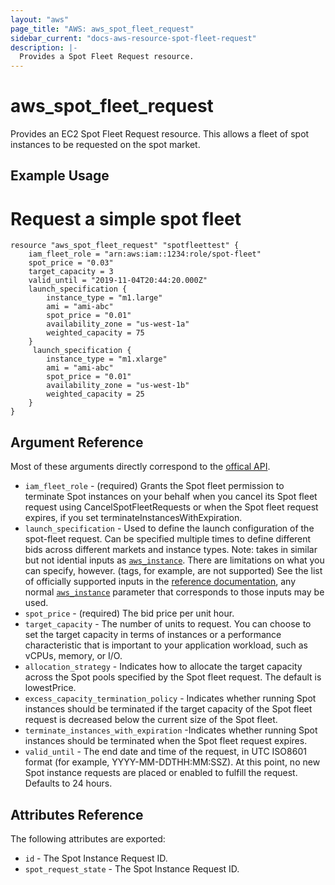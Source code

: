 ```yaml
---
layout: "aws"
page_title: "AWS: aws_spot_fleet_request"
sidebar_current: "docs-aws-resource-spot-fleet-request"
description: |-
  Provides a Spot Fleet Request resource.
---
```


# aws\_spot\_fleet\_request

Provides an EC2 Spot Fleet Request resource. This allows a fleet of spot
instances to be requested on the spot market.

## Example Usage

# Request a simple spot fleet
```
resource "aws_spot_fleet_request" "spotfleettest" {
    iam_fleet_role = "arn:aws:iam::1234:role/spot-fleet"
    spot_price = "0.03"
    target_capacity = 3
    valid_until = "2019-11-04T20:44:20.000Z"
    launch_specification {
        instance_type = "m1.large"
        ami = "ami-abc"
        spot_price = "0.01"
        availability_zone = "us-west-1a"
        weighted_capacity = 75
    }
     launch_specification {
        instance_type = "m1.xlarge"
        ami = "ami-abc"
        spot_price = "0.01"
        availability_zone = "us-west-1b"
        weighted_capacity = 25
    }
}
```

## Argument Reference

Most of these arguments directly correspond to the
[offical API](http://docs.aws.amazon.com/AWSEC2/latest/APIReference/API_SpotFleetRequestConfigData.html).

* `iam_fleet_role` - (required) Grants the Spot fleet permission to terminate
  Spot instances on your behalf when you cancel its Spot fleet request using
CancelSpotFleetRequests or when the Spot fleet request expires, if you set
terminateInstancesWithExpiration.
* `launch_specification` - Used to define the launch configuration of the
  spot-fleet request. Can be specified multiple times to define different bids
across different markets and instance types. Note: takes in similar but not
idential inputs as [`aws_instance`](instance.html).  There are limitations on
what you can specify, however. (tags, for example, are not supported) See the
list of officially supported inputs in the
[reference documentation](http://docs.aws.amazon.com/AWSEC2/latest/APIReference/API_SpotFleetLaunchSpecification.html),
any normal [`aws_instance`](instance.html) parameter that corresponds to those
inputs may be used.
* `spot_price` - (required) The bid price per unit hour.
* `target_capacity` - The number of units to request. You can choose to set the
  target capacity in terms of instances or a performance characteristic that is
important to your application workload, such as vCPUs, memory, or I/O.
* `allocation_strategy` - Indicates how to allocate the target capacity across
  the Spot pools specified by the Spot fleet request. The default is
lowestPrice.
* `excess_capacity_termination_policy` - Indicates whether running Spot
  instances should be terminated if the target capacity of the Spot fleet
  request is decreased below the current size of the Spot fleet.
* `terminate_instances_with_expiration` -Indicates whether running Spot
  instances should be terminated when the Spot fleet request expires.
* `valid_until` - The end date and time of the request, in UTC ISO8601 format
  (for example, YYYY-MM-DDTHH:MM:SSZ). At this point, no new Spot instance
requests are placed or enabled to fulfill the request. Defaults to 24 hours.


## Attributes Reference

The following attributes are exported:

* `id` - The Spot Instance Request ID.
* `spot_request_state` - The Spot Instance Request ID.
